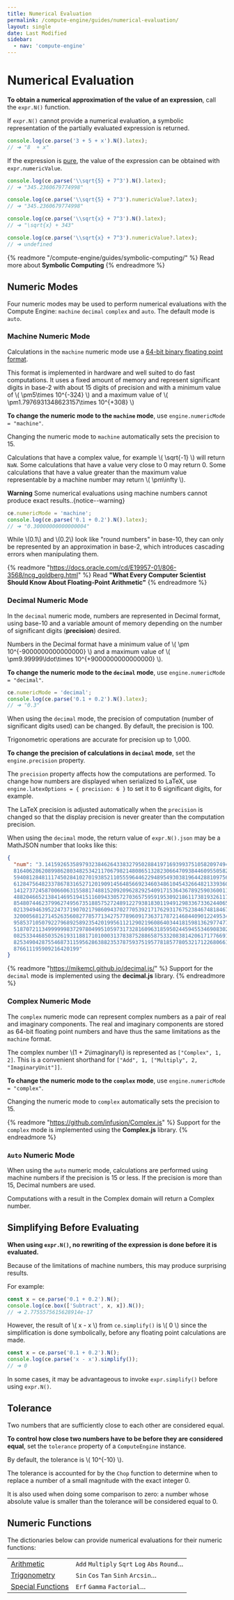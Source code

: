 ```yaml
---
title: Numerical Evaluation
permalink: /compute-engine/guides/numerical-evaluation/
layout: single
date: Last Modified
sidebar:
  - nav: 'compute-engine'
---
```


# Numerical Evaluation

**To obtain a numerical approximation of the value of an expression**, call the
`expr.N()` function.

If `expr.N()` cannot provide a numerical evaluation, a symbolic representation
of the partially evaluated expression is returned.

```ts
console.log(ce.parse('3 + 5 + x').N().latex);
// ➔ "8  + x"
```

If the expression is [pure](/compute-engine/guides/expressions#pure/), the value
of the expression can be obtained with `expr.numericValue`.

```ts
console.log(ce.parse('\\sqrt{5} + 7^3').N().latex);
// ➔ "345.2360679774998"

console.log(ce.parse('\\sqrt{5} + 7^3').numericValue?.latex);
// ➔ "345.2360679774998"

console.log(ce.parse('\\sqrt{x} + 7^3').N().latex);
// ➔ "\sqrt{x} + 343"

console.log(ce.parse('\\sqrt{x} + 7^3').numericValue?.latex);
// ➔ undefined
```

{% readmore "/compute-engine/guides/symbolic-computing/" %} Read more about
<strong>Symbolic Computing</strong> {% endreadmore %}

## Numeric Modes

Four numeric modes may be used to perform numerical evaluations with the Compute
Engine: `machine` `decimal` `complex` and `auto`. The default mode is `auto`.

<section id='machine-numeric-mode'>

### Machine Numeric Mode

Calculations in the `machine` numeric mode use a
[64-bit binary floating point format](https://en.wikipedia.org/wiki/IEEE_754).

This format is implemented in hardware and well suited to do fast computations.
It uses a fixed amount of memory and represent significant digits in base-2 with
about 15 digits of precision and with a minimum value of \\( \pm5\times
10^{-324} \\) and a maximum value of \\( \pm1.7976931348623157\times 10^{+308}
\\)

**To change the numeric mode to the `machine` mode**, use
`engine.numericMode = "machine"`.

Changing the numeric mode to `machine` automatically sets the precision to 15.

Calculations that have a complex value, for example \\( \sqrt{-1} \\) will
return `NaN`. Some calculations that have a value very close to 0 may return 0.
Some calculations that have a value greater than the maximum value representable
by a machine number may return \\( \pm\infty \\).

**Warning** Some numerical evaluations using machine numbers cannot produce
exact results..{notice--warning}

```ts
ce.numericMode = 'machine';
console.log(ce.parse('0.1 + 0.2').N().latex);
// ➔ "0.30000000000000004"
```

While \\(0.1\\) and \\(0.2\\) look like "round numbers" in base-10, they can
only be represented by an approximation in base-2, which introduces cascading
errors when manipulating them.

{% readmore "https://docs.oracle.com/cd/E19957-01/806-3568/ncg_goldberg.html" %}
Read <strong>"What Every Computer Scientist Should Know About Floating-Point
Arithmetic"</strong> {% endreadmore %}

</section>

<section id='decimal-numeric-mode'>

### Decimal Numeric Mode

In the `decimal` numeric mode, numbers are represented in Decimal format, using
base-10 and a variable amount of memory depending on the number of significant
digits (**precision**) desired.

Numbers in the Decimal format have a minimum value of \\( \pm
10^{-9000000000000000} \\) and a maximum value of \\( \pm9.99999\ldot\times
10^{+9000000000000000} \\).

**To change the numeric mode to the `decimal` mode**, use
`engine.numericMode = "decimal"`.

```ts
ce.numericMode = 'decimal';
console.log(ce.parse('0.1 + 0.2').N().latex);
// ➔ "0.3"
```

When using the `decimal` mode, the precision of computation (number of
significant digits used) can be changed. By default, the precision is 100.

Trigonometric operations are accurate for precision up to 1,000.

**To change the precision of calculations in `decimal` mode**, set the
`engine.precision` property.

The `precision` property affects how the computations are performed. To change
how numbers are displayed when serialized to LaTeX, use
`engine.latexOptions = { precision: 6 }` to set it to 6 significant digits, for
example.

The LaTeX precision is adjusted automatically when the `precision` is changed so
that the display precision is never greater than the computation precision.

When using the `decimal` mode, the return value of `expr.N().json` may be a
MathJSON number that looks like this:

```json
{
  "num": "3.141592653589793238462643383279502884197169399375105820974944592307
  8164062862089986280348253421170679821480865132823066470938446095505822317253
  5940812848111745028410270193852110555964462294895493038196442881097566593344
  6128475648233786783165271201909145648566923460348610454326648213393607260249
  1412737245870066063155881748815209209628292540917153643678925903600113305305
  4882046652138414695194151160943305727036575959195309218611738193261179310511
  8548074462379962749567351885752724891227938183011949129833673362440656643086
  0213949463952247371907021798609437027705392171762931767523846748184676694051
  3200056812714526356082778577134275778960917363717872146844090122495343014654
  9585371050792279689258923542019956112129021960864034418159813629774771309960
  5187072113499999983729780499510597317328160963185950244594553469083026425223
  0825334468503526193118817101000313783875288658753320838142061717766914730359
  8253490428755468731159562863882353787593751957781857780532171226806613001927
  876611195909216420199"
}
```

{% readmore "https://mikemcl.github.io/decimal.js/" %} Support for the `decimal`
mode is implemented using the <strong>decimal.js</strong> library.
{% endreadmore %}

</section>

<section id='complex-numeric-mode'>

### Complex Numeric Mode

The `complex` numeric mode can represent complex numbers as a pair of real and
imaginary components. The real and imaginary components are stored as 64-bit
floating point numbers and have thus the same limitations as the `machine`
format.

The complex number \\(1 + 2\imaginaryI\\) is represented as `["Complex", 1, 2]`.
This is a convenient shorthand for
`["Add", 1, ["Multiply", 2, "ImaginaryUnit"]]`.

**To change the numeric mode to the `complex` mode**, use
`engine.numericMode = "complex"`.

Changing the numeric mode to `complex` automatically sets the precision to 15.

{% readmore "https://github.com/infusion/Complex.js" %} Support for the
`complex` mode is implemented using the <strong>Complex.js</strong> library.
{% endreadmore %}

</section>

<section id='auto-numeric-mode'>

### `Auto` Numeric Mode

When using the `auto` numeric mode, calculations are performed using machine
numbers if the precision is 15 or less. If the precision is more than 15,
Decimal numbers are used.

Computations with a result in the Complex domain will return a Complex number.

</section>

## Simplifying Before Evaluating

**When using `expr.N()`, no rewriting of the expression is done before it is
evaluated.**

Because of the limitations of machine numbers, this may produce surprising
results.

For example:

```js
const x = ce.parse('0.1 + 0.2').N();
console.log(ce.box(['Subtract', x, x]).N());
// ➔ 2.7755575615628914e-17
```

However, the result of \\( x - x \\) from `ce.simplify()` is \\( 0 \\) since the
simplification is done symbolically, before any floating point calculations are
made.

```js
const x = ce.parse('0.1 + 0.2').N();
console.log(ce.parse('x - x').simplify());
// ➔ 0
```

In some cases, it may be advantageous to invoke `expr.simplify()` before using
`expr.N()`.

## Tolerance

Two numbers that are sufficiently close to each other are considered equal.

**To control how close two numbers have to be before they are considered
equal**, set the `tolerance` property of a `ComputeEngine` instance.

By default, the tolerance is \\( 10^{-10} \\).

The tolerance is accounted for by the `Chop` function to determine when to
replace a number of a small magnitude with the exact integer 0.

It is also used when doing some comparison to zero: a number whose absolute
value is smaller than the tolerance will be considered equal to 0.

## Numeric Functions

The dictionaries below can provide numerical evaluations for their numeric
functions:

<div class=symbols-table>

|                                                                   |                                                |
| :---------------------------------------------------------------- | :--------------------------------------------- |
| [Arithmetic](/compute-engine/reference/arithmetic/)               | `Add` `Multiply` `Sqrt` `Log` `Abs` `Round`... |
| [Trigonometry](/compute-engine/reference/trigonometry/)           | `Sin` `Cos` `Tan` `Sinh` `Arcsin`...           |
| [Special Functions](/compute-engine/reference/special-functions/) | `Erf` `Gamma` `Factorial`...                   |

</div>
